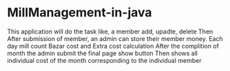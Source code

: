 # MillManagement-in-java
This application will do the task like, a member add, upadte, delete
Then After submission of member, an admin can store their member money. 
Each day mill count
Bazar cost and 
Extra cost calculation
After the complition of month the admin submit the final page show button
Then shows all individual cost of the month corresponding to the individual member

